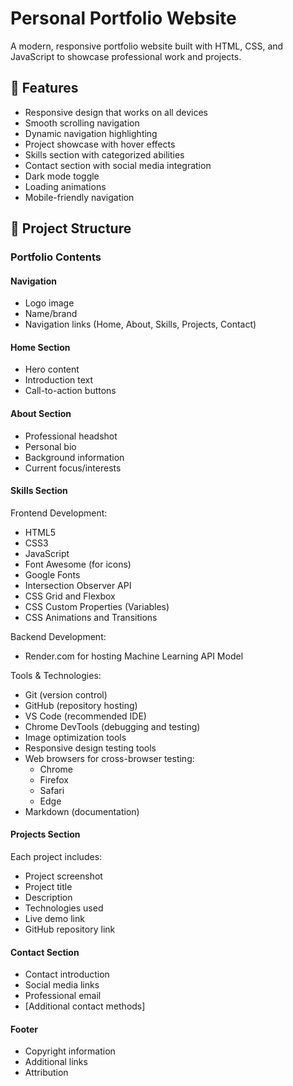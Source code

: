 # Personal Portfolio Website

A modern, responsive portfolio website built with HTML, CSS, and JavaScript to showcase professional work and projects.

## 🚀 Features

- Responsive design that works on all devices
- Smooth scrolling navigation
- Dynamic navigation highlighting
- Project showcase with hover effects
- Skills section with categorized abilities
- Contact section with social media integration
- Dark mode toggle
- Loading animations
- Mobile-friendly navigation

## 📁 Project Structure

### Portfolio Contents

#### Navigation

- Logo image
- Name/brand
- Navigation links (Home, About, Skills, Projects, Contact)

#### Home Section

- Hero content
- Introduction text
- Call-to-action buttons

#### About Section

- Professional headshot
- Personal bio
- Background information
- Current focus/interests

#### Skills Section

Frontend Development:

- HTML5
- CSS3
- JavaScript
- Font Awesome (for icons)
- Google Fonts
- Intersection Observer API
- CSS Grid and Flexbox
- CSS Custom Properties (Variables)
- CSS Animations and Transitions

Backend Development:

- Render.com for hosting Machine Learning API Model

Tools & Technologies:

- Git (version control)
- GitHub (repository hosting)
- VS Code (recommended IDE)
- Chrome DevTools (debugging and testing)
- Image optimization tools
- Responsive design testing tools
- Web browsers for cross-browser testing:
  - Chrome
  - Firefox
  - Safari
  - Edge
- Markdown (documentation)

#### Projects Section

Each project includes:

- Project screenshot
- Project title
- Description
- Technologies used
- Live demo link
- GitHub repository link

#### Contact Section

- Contact introduction
- Social media links
- Professional email
- [Additional contact methods]

#### Footer

- Copyright information
- Additional links
- Attribution
